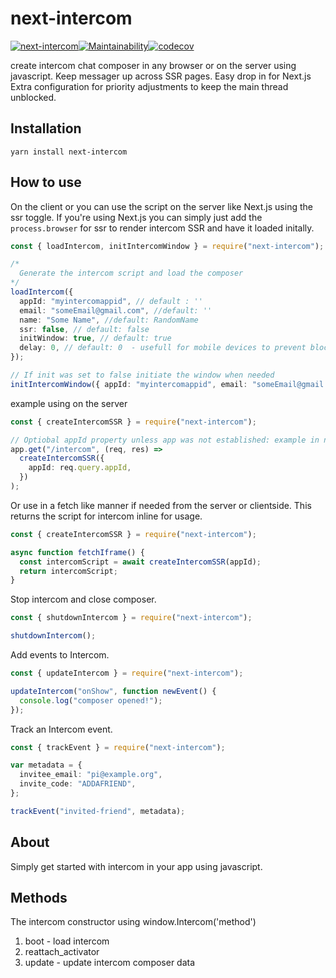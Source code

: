 # next-intercom

[![next-intercom](https://circleci.com/gh/j-mendez/next-intercom.svg?style=svg)](https://circleci.com/gh/j-mendez/next-intercom)[![Maintainability](https://api.codeclimate.com/v1/badges/422f08689baacea0631c/maintainability)](https://codeclimate.com/github/j-mendez/next-intercom/maintainability)[![codecov](https://codecov.io/gh/j-mendez/next-intercom/branch/master/graph/badge.svg?token=V6yOdLoHOX)](https://codecov.io/gh/j-mendez/next-intercom)

create intercom chat composer in any browser or on the server using javascript. Keep messager up across SSR pages. Easy drop in for Next.js
Extra configuration for priority adjustments to keep the main thread unblocked.

## Installation

`yarn install next-intercom`

## How to use

On the client or you can use the script on the server like Next.js using the ssr toggle.
If you're using Next.js you can simply just add the `process.browser` for ssr to render intercom SSR and have it loaded initally.

```typescript
const { loadIntercom, initIntercomWindow } = require("next-intercom");

/* 
  Generate the intercom script and load the composer
*/
loadIntercom({
  appId: "myintercomappid", // default : ''
  email: "someEmail@gmail.com", //default: ''
  name: "Some Name", //default: RandomName
  ssr: false, // default: false
  initWindow: true, // default: true
  delay: 0, // default: 0  - usefull for mobile devices to prevent blocking the main thread
});

// If init was set to false initiate the window when needed
initIntercomWindow({ appId: "myintercomappid", email: "someEmail@gmail.com" });
```

example using on the server

```typescript
const { createIntercomSSR } = require("next-intercom");

// Optiobal appId property unless app was not established: example in nodejs, make sure to globally set fetch to your request type like axios etc
app.get("/intercom", (req, res) =>
  createIntercomSSR({
    appId: req.query.appId,
  })
);
```

Or use in a fetch like manner if needed from the server or clientside. This returns the script for intercom inline for usage.

```typescript
const { createIntercomSSR } = require("next-intercom");

async function fetchIframe() {
  const intercomScript = await createIntercomSSR(appId);
  return intercomScript;
}
```

Stop intercom and close composer.

```typescript
const { shutdownIntercom } = require("next-intercom");

shutdownIntercom();
```

Add events to Intercom.

```ts
const { updateIntercom } = require("next-intercom");

updateIntercom("onShow", function newEvent() {
  console.log("composer opened!");
});
```

Track an Intercom event.

```typescript
const { trackEvent } = require("next-intercom");

var metadata = {
  invitee_email: "pi@example.org",
  invite_code: "ADDAFRIEND",
};

trackEvent("invited-friend", metadata);
```

## About

Simply get started with intercom in your app using javascript.

## Methods

The intercom constructor using window.Intercom('method')

1. boot - load intercom
2. reattach_activator
3. update - update intercom composer data
